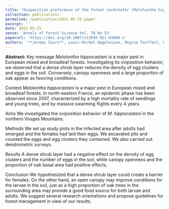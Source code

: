 ```yaml
---
title: "Oviposition preference of the forest cockchafer (Melolontha hippocastani Fabr. 1801) at the stand scale depends on oak proportion, canopy openness and ground accessibility"
collection: publications
permalink: /publication/2021-05-25-paper
excerpt: ''
date: 2021-05-25
venue: 'Annals of Forest Science Vol. 78 No 53'
paperurl: 'https://doi.org/10.1007/s13595-021-01066-z'
authors: '**Jeremy Cours**, Louis-Michel Nageleisen, Regine Touffait, Hubert Schmuck, Stephane Brault, Nathalie Breda, Claudine Richter, Francois-Xavier Saintonge, Vincent Boulanger'
---
```


**Abstract:** Key message
*Melolontha hippocastani* is a major pest in European mixed and broadleaf forests. Investigating its oviposition behavior, we observed that a dense shrub layer reduces the density of egg clusters and eggs in the soil. Conversely, canopy openness and a large proportion of oak appear as favoring conditions.

Context
*Melolontha hippocastani* is a major pest in European mixed and broadleaf forests. In north-eastern France, an epidemic phase has been observed since 2007, characterized by a high mortality rate of seedlings and young trees, and by massive swarming flights every 4 years.

Aims
We investigated the oviposition behavior of *M. hippocastani* in the northern Vosges Mountains.

Methods
We set up study plots in the infected area after adults had emerged and the females had laid their eggs. We excavated pits and counted the eggs and egg clusters they contained. We also carried out dendrometric surveys.

Results
A dense shrub layer had a negative effect on the density of egg clusters and the number of eggs in the soil, while canopy openness and the proportion of oak basal area had positive effects.

Conclusion
We hypothesized that a dense shrub layer could create a barrier for females. On the other hand, an open canopy may improve conditions for the larvae in the soil, just as a high proportion of oak trees in the surrounding area may provide a good food source for both larvae and adults. We suggest several research orientations and propose guidelines for forest management in view of our results.